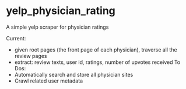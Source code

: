 # yelp_physician_rating
A simple yelp scraper for physician ratings

Current:
  - given root pages (the front page of each physician), traverse all the review pages
  - extract: review texts, user id, ratings, number of upvotes received
To Dos:
  - Automatically search and store all physician sites
  - Crawl related user metadata 
